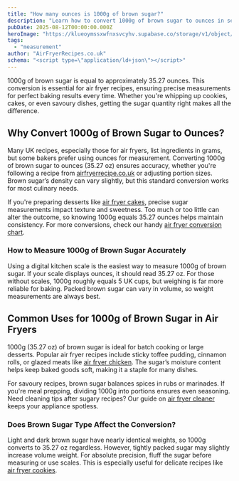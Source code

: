 ```yaml
---
title: "How many ounces is 1000g of brown sugar?"
description: "Learn how to convert 1000g of brown sugar to ounces in seconds. Perfect for air fryer baking and UK recipes."
pubDate: 2025-08-12T00:00:00.000Z
heroImage: "https://klueoymssxwfnxsvcyhv.supabase.co/storage/v1/object/public/md/1000g-brown-sugar-to-ounces-54923ddb.webp"
tags:
  - "measurement"
author: "AirFryerRecipes.co.uk"
schema: "<script type=\"application/ld+json\"></script>"
---
```


<p>1000g of brown sugar is equal to approximately 35.27 ounces. This conversion is essential for air fryer recipes, ensuring precise measurements for perfect baking results every time. Whether you're whipping up cookies, cakes, or even savoury dishes, getting the sugar quantity right makes all the difference.</p>  

<h2>Why Convert 1000g of Brown Sugar to Ounces?</h2>  
<p>Many UK recipes, especially those for air fryers, list ingredients in grams, but some bakers prefer using ounces for measurement. Converting 1000g of brown sugar to ounces (35.27 oz) ensures accuracy, whether you're following a recipe from <a href=https://www.airfryerrecipe.co.uk/recipes>airfryerrecipe.co.uk</a> or adjusting portion sizes. Brown sugar’s density can vary slightly, but this standard conversion works for most culinary needs.</p>  

<p>If you're preparing desserts like <a href=https://www.airfryerrecipe.co.uk/recipe-category/cakes>air fryer cakes</a>, precise sugar measurements impact texture and sweetness. Too much or too little can alter the outcome, so knowing 1000g equals 35.27 ounces helps maintain consistency. For more conversions, check our handy <a href=https://www.airfryerrecipe.co.uk/air-fryer-conversion-chart>air fryer conversion chart</a>.</p>  

<h3>How to Measure 1000g of Brown Sugar Accurately</h3>  
<p>Using a digital kitchen scale is the easiest way to measure 1000g of brown sugar. If your scale displays ounces, it should read 35.27 oz. For those without scales, 1000g roughly equals 5 UK cups, but weighing is far more reliable for baking. Packed brown sugar can vary in volume, so weight measurements are always best.</p>  

<h2>Common Uses for 1000g of Brown Sugar in Air Fryers</h2>  
<p>1000g (35.27 oz) of brown sugar is ideal for batch cooking or large desserts. Popular air fryer recipes include sticky toffee pudding, cinnamon rolls, or glazed meats like <a href=https://www.airfryerrecipe.co.uk/recipe-category/chicken>air fryer chicken</a>. The sugar’s moisture content helps keep baked goods soft, making it a staple for many dishes.</p>  

<p>For savoury recipes, brown sugar balances spices in rubs or marinades. If you're meal prepping, dividing 1000g into portions ensures even seasoning. Need cleaning tips after sugary recipes? Our guide on <a href=https://www.airfryerrecipe.co.uk/air-fryer-cleaner>air fryer cleaner</a> keeps your appliance spotless.</p>  

<h3>Does Brown Sugar Type Affect the Conversion?</h3>  
<p>Light and dark brown sugar have nearly identical weights, so 1000g converts to 35.27 oz regardless. However, tightly packed sugar may slightly increase volume weight. For absolute precision, fluff the sugar before measuring or use scales. This is especially useful for delicate recipes like <a href=https://www.airfryerrecipe.co.uk/recipe-category/cookies>air fryer cookies</a>.</p>